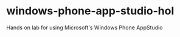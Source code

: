 windows-phone-app-studio-hol
============================

Hands on lab for using Microsoft's Windows Phone AppStudio
